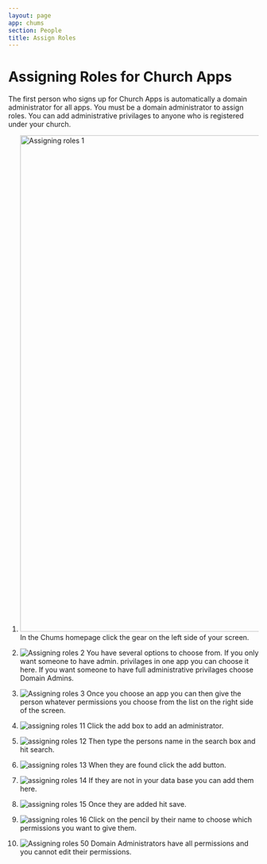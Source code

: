 ```yaml
---
layout: page
app: chums
section: People
title: Assign Roles
---
```


# Assigning Roles for Church Apps

The first person who signs up for Church Apps is automatically a domain administrator for all apps. You must be a domain administrator to assign roles. You can add administrative privilages to anyone who is registered under your church.

1. <img width="1000" alt="Assigning roles 1" src="https://github.com/LiveChurchSolutions/ChurchAppsSupport/assets/127863068/022f9a8e-03cb-4685-a61a-094ed8de2cf5">
   In the Chums homepage click the gear on the left side of your screen.

2. ![Assigning roles 2](https://github.com/LiveChurchSolutions/ChurchAppsSupport/assets/127863068/3b181806-774e-4f22-8771-581e6151399c)
   You have several options to choose from. If you only want someone to have admin. privilages in one app you can choose it here. If you want someone to have full administrative privilages choose Domain Admins.

3. ![Assigning roles 3](https://github.com/LiveChurchSolutions/ChurchAppsSupport/assets/127863068/07e44985-b3d7-4e4a-8ed9-c7f37625b914)
   Once you choose an app you can then give the person whatever permissions you choose from the list on the right side of the screen.

4. ![assigning roles 11](https://github.com/LiveChurchSolutions/ChurchAppsSupport/assets/127863068/33241b3f-854a-4844-82f6-e2bb4b436c83)
   Click the add box to add an administrator.

5. ![assigning roles 12](https://github.com/LiveChurchSolutions/ChurchAppsSupport/assets/127863068/55f5e103-7e9b-4370-87e1-2c6b5b12cf12)
   Then type the persons name in the search box and hit search.

6. ![assigning roles 13](https://github.com/LiveChurchSolutions/ChurchAppsSupport/assets/127863068/74d7d4de-c79c-4eed-9e97-8bd6fd5fbacb)
   When they are found click the add button.

7. ![assigning roles 14](https://github.com/LiveChurchSolutions/ChurchAppsSupport/assets/127863068/78d7582e-7e4c-477a-8569-1fae01ad3aec)
   If they are not in your data base you can add them here.

8. ![assigning roles 15](https://github.com/LiveChurchSolutions/ChurchAppsSupport/assets/127863068/8b7a4561-1577-48b3-bea0-5b672887e64b)
   Once they are added hit save.

9. ![assigning roles 16](https://github.com/LiveChurchSolutions/ChurchAppsSupport/assets/127863068/5cb83ccf-4ea8-4415-8e4f-a2ee208d1b3b)
   Click on the pencil by their name to choose which permissions you want to give them.

10. ![Assigning roles 50](https://github.com/LiveChurchSolutions/ChurchAppsSupport/assets/127863068/632a1038-9d47-4be8-9092-44478f884ebd)
    Domain Administrators have all permissions and you cannot edit their permissions.
